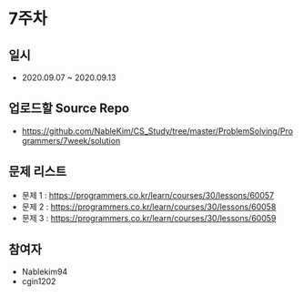 # 7주차

## 일시
- 2020.09.07 ~ 2020.09.13

## 업로드할 Source Repo
- https://github.com/NableKim/CS_Study/tree/master/ProblemSolving/Programmers/7week/solution

## 문제 리스트
- 문제 1 : https://programmers.co.kr/learn/courses/30/lessons/60057
- 문제 2 : https://programmers.co.kr/learn/courses/30/lessons/60058
- 문제 3 : https://programmers.co.kr/learn/courses/30/lessons/60059

## 참여자
- Nablekim94
- cgin1202


